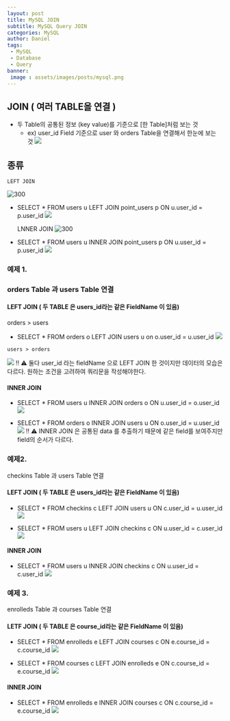 ```yaml
---
layout: post
title: MySQL JOIN
subtitle: MySQL Query JOIN
categories: MySQL
author: Daniel
tags: 
 - MySQL
 - Database
 - Query
banner:
 image : assets/images/posts/mysql.png
---
```


JOIN ( 여러 TABLE을 연결 )
--

 - 두 Table의 공통된 정보 (key value)를 기준으로 [한 Table]처럼 보는 것
	 - ex) user_id Field 기준으로 user 와 orders Table을 연결해서 한눈에 보는 것
			![](https://i.imgur.com/1AXutFl.png)

## 종류
	LEFT JOIN
![300](https://i.imgur.com/1grDrJl.png)

- SELECT * FROM users u 
  LEFT JOIN point_users p 
  ON u.user_id = p.user_id
![](https://i.imgur.com/hVUnUg7.png)

	LNNER JOIN
![300](https://i.imgur.com/LQopRGT.png)

- SELECT * FROM users u
  INNER JOIN point_users p
  ON u.user_id = p.user_id
![](https://i.imgur.com/fXlXkB2.png)


### 예제 1.
### orders Table 과 users Table 연결
#### LEFT JOIN ( 두 TABLE 은 users_id라는 같은 FieldName 이 있음)
   orders > users
   - SELECT * FROM orders o
     LEFT JOIN users u on o.user_id = u.user_id
![](https://i.imgur.com/2VvHf9q.png)

	users > orders
![](https://i.imgur.com/1ozNtTo.png)
‼ ⚠ 둘다 user_id 라는 fieldName 으로 LEFT JOIN 한 것이지만 데이터의 모습은 다르다.
	   원하는 조건을 고려하여 쿼리문을 작성해야한다.


#### INNER JOIN
- SELECT * FROM users u
	INNER JOIN orders o ON u.user_id = o.user_id
![](https://i.imgur.com/2sT98J5.png)

- SELECT * FROM orders o
  INNER JOIN users u ON o.user_id = u.user_id
![](https://i.imgur.com/duZu1M5.png)
‼ ⚠  INNER JOIN 은 공통된 data 를 추출하기 때문에 같은 field를 보여주지만 
		field의 순서가 다르다.
		

### 예제2.
checkins Table 과 users Table 연결
#### LEFT JOIN ( 두 TABLE 은 users_id라는 같은 FieldName 이 있음)
- SELECT * FROM checkins c
  LEFT JOIN users u ON c.user_id = u.user_id
![](https://i.imgur.com/nRO4DWd.png)

- SELECT * FROM users u
  LEFT JOIN checkins c ON u.user_id = c.user_id
![](https://i.imgur.com/8oqpNKy.png)

#### INNER JOIN
-  SELECT * FROM users u
   INNER JOIN checkins c ON u.user_id = c.user_id
![](https://i.imgur.com/JLpxRWj.png)


### 예제 3.
enrolleds Table 과 courses Table 연결
#### LETF JOIN ( 두 TABLE 은 course_id라는 같은 FieldName 이 있음)
- SELECT * FROM enrolleds e
  LEFT JOIN courses c ON e.course_id = c.course_id
![](https://i.imgur.com/4ezxkbf.png)

- SELECT * FROM courses c
  LEFT JOIN enrolleds e ON c.course_id = e.course_id
![](https://i.imgur.com/FXKb33i.png)

#### INNER JOIN
- SELECT * FROM enrolleds e
  INNER JOIN courses c ON c.course_id = e.course_id 
  ![](https://i.imgur.com/FUdOZyt.png)

